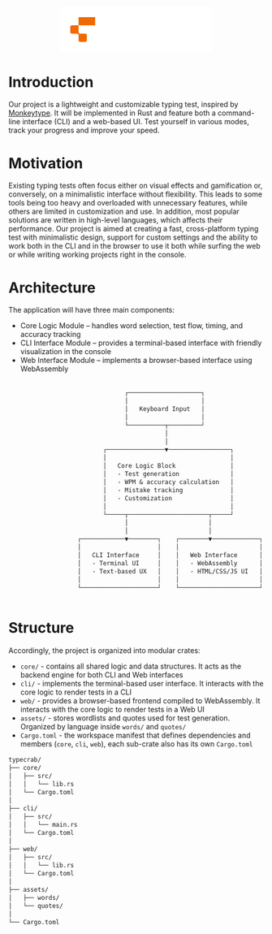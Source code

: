 <p align="center">
  <img src="resources/images/logos/horizontal-white-color.png" alt="Logo" width="300">
</p>

# Introduction  
Our project is a lightweight and customizable typing test, inspired by [Monkeytype](https://monkeytype.com/). It will be implemented in Rust and feature both a command-line interface (CLI) and a web-based UI. Test yourself in various modes, track your progress and improve your speed.

# Motivation 
Existing typing tests often focus either on visual effects and gamification or, conversely, on a minimalistic interface without flexibility. This leads to some tools being too heavy and overloaded with unnecessary features, while others are limited in customization and use. In addition, most popular solutions are written in high-level languages, which affects their performance. Our project is aimed at creating a fast, cross-platform typing test with minimalistic design, support for custom settings and the ability to work both in the CLI and in the browser to use it both while surfing the web or while writing working projects right in the console.

# Architecture
The application will have three main components:  
- Core Logic Module – handles word selection, test flow, timing, and accuracy tracking
- CLI Interface Module – provides a terminal-based interface with friendly visualization in the console
- Web Interface Module – implements a browser-based interface using WebAssembly

```
                   
                                ┌────────────────────┐                
                                │                    │                
                                │   Keyboard Input   │                
                                │                    │                
                                └──────────┬─────────┘                
                                           │                          
                                           │                          
                          ┌────────────────▼─────────────────┐        
                          │                                  │        
                          │   Core Logic Block               │        
                          │   - Test generation              │        
                          │   - WPM & accuracy calculation   │        
                          │   - Mistake tracking             │        
                          │   - Customization                │        
                          │                                  │        
                          └─────┬──────────────────────┬─────┘        
                                │                      │              
                                │                      │              
                   ┌────────────▼────────┐    ┌────────▼─────────────┐
                   │                     │    │                      │
                   │   CLI Interface     │    │   Web Interface      │
                   │   - Terminal UI     │    │   - WebAssembly      │
                   │   - Text-based UX   │    │   - HTML/CSS/JS UI   │
                   │                     │    │                      │
                   └─────────────────────┘    └──────────────────────┘
                   
```

# Structure

Accordingly, the project is organized into modular crates:
- `core/` - contains all shared logic and data structures. It acts as the backend engine for both CLI and Web interfaces
- `cli/` - implements the terminal-based user interface. It interacts with the core logic to render tests in a CLI
- `web/` - provides a browser-based frontend compiled to WebAssembly. It interacts with the core logic to render tests in a Web UI
- `assets/` - stores wordlists and quotes used for test generation. Organized by language inside `words/` and `quotes/`
- `Cargo.toml` - the workspace manifest that defines dependencies and members (`core`, `cli`, `web`), each sub-crate also has its own `Cargo.toml`

```
typecrab/
├── core/
│   ├── src/
│   │   └── lib.rs
│   └── Cargo.toml
│
├── cli/
│   ├── src/
│   │   └── main.rs
│   └── Cargo.toml
│
├── web/
│   ├── src/
│   │   └── lib.rs
│   └── Cargo.toml
│
├── assets/
│   ├── words/
│   └── quotes/
│
└── Cargo.toml
```
